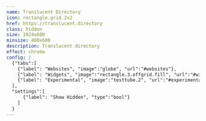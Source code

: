 ```yaml
---
name: Translucent Directory
icon: rectangle.grid.2x2
href: https://translucent.directory
class: hidden
size: 1024x600
minsize: 400x600
description: Translucent directory
effect: chroma
config: |
  {"tabs":[
    {"label": "Websites", "image":"globe", "url":"#websites"},
    {"label": "Widgets", "image":"rectangle.3.offgrid.fill", "url":"#widgets"},
    {"label": "Experimental", "image":"testtube.2", "url":"#experimental"}
  ],
  "settings":[
      {"label": "Show Hidden", "type":"bool"}
    ]
  }
---
```

